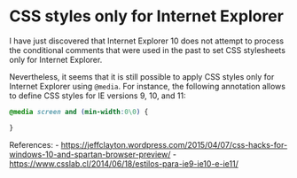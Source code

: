 # CSS styles only for Internet Explorer

I have just discovered that Internet Explorer 10 does not attempt to process the conditional comments that were used in the past to set CSS stylesheets only for Internet Explorer.

Nevertheless, it seems that it is still possible to apply CSS styles only for Internet Explorer using `@media`. For instance, the following annotation allows to define CSS styles for IE versions 9, 10, and 11:
    
```css
@media screen and (min-width:0\0) { 

}
```

References:
    - https://jeffclayton.wordpress.com/2015/04/07/css-hacks-for-windows-10-and-spartan-browser-preview/
    - https://www.csslab.cl/2014/06/18/estilos-para-ie9-ie10-e-ie11/
